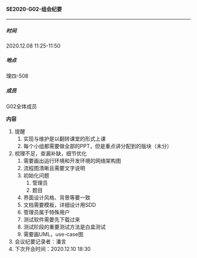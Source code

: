 #### SE2020-G02-组会纪要

-----

##### 时间

2020.12.08  11:25-11:50

##### 地点

理四-508

##### 成员

G02全体成员

**内容**

1. 提醒
    1. 实现与维护是以翻转课堂的形式上课
    2. 每个小组都需要做全部的PPT，但是重点讲分配到的版块（未分）
2. 梳理不足，查漏补缺，细节优化
    1. 需要画出运行环境和开发环境的网络架构图
    2. 流程图清晰且需要文字说明
    3. 初始化问题
        1. 管理员
        2. 题目
    4. 界面设计风格、背景等要一致
    5. 文档需要模板，详细设计用SDD
    6. 管理员属于特殊用户
    7. 测试软件需要先下载过来
    8. 测试阶段的重要测试方法是白盒测试
    9. 需要画UML，use-case图
3. 会议纪要记录者：潘言
4. 下次开会时间：2020.12.10 18:30
